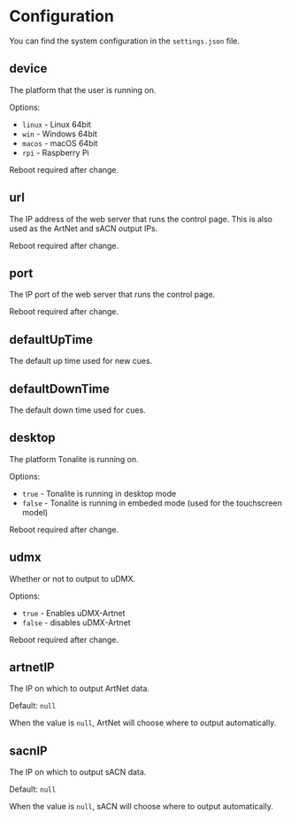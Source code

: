 # Configuration

You can find the system configuration in the `settings.json` file.

## device

The platform that the user is running on.

Options:

- `linux` - Linux 64bit
- `win` - Windows 64bit
- `macos` - macOS 64bit
- `rpi` - Raspberry Pi

Reboot required after change.

## url

The IP address of the web server that runs the control page. This is also used as the ArtNet and sACN output IPs.

Reboot required after change.

## port

The IP port of the web server that runs the control page.

Reboot required after change.

## defaultUpTime

The default up time used for new cues.

## defaultDownTime

The default down time used for cues.

## desktop

The platform Tonalite is running on.

Options:

- `true` - Tonalite is running in desktop mode
- `false` - Tonalite is running in embeded mode (used for the touchscreen model)
  
Reboot required after change.

## udmx

Whether or not to output to uDMX.

Options:

- `true` - Enables uDMX-Artnet
- `false` - disables uDMX-Artnet

Reboot required after change.

## artnetIP

The IP on which to output ArtNet data.

Default: `null`

When the value is `null`, ArtNet will choose where to output automatically.

## sacnIP

The IP on which to output sACN data.

Default: `null`

When the value is `null`, sACN will choose where to output automatically.